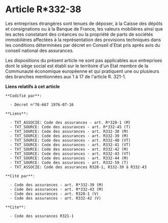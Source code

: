 # Article R*332-38

Les entreprises étrangères sont tenues de déposer, à la Caisse des dépôts et consignations ou à la Banque de France, les
valeurs mobilières ainsi que les actes constatant des créances ou la propriété de parts de sociétés immobilières affectées à
la représentation des provisions techniques dans les conditions déterminées par décret en Conseil d'Etat pris après avis du
conseil national des assurances.

Les dispositions du présent article ne sont pas applicables aux entreprises dont le siège social est établi sur le territoire
d'un Etat membre de la Communauté économique européenne et qui pratiquent une ou plusieurs des branches mentionnées aux 1 à
17 de l'article R. 321-1.

**Liens relatifs à cet article**

	**Codifié par**:

	  - Décret n°76-667 1976-07-16

	**Liens**:

	  - TXT_ASSOCIE: Code des assurances - art. R*328-1 (M)
	  - TXT_SOURCE: Code des assurances - art. R*332-45 (T)
	  - TXT_SOURCE: Code des assurances - art. R332-38 (M)
	  - TXT_SOURCE: Code des assurances - art. R332-39 (M)
	  - TXT_SOURCE: Code des assurances - art. R332-40 (VT)
	  - TXT_SOURCE: Code des assurances - art. R332-41 (VT)
	  - TXT_SOURCE: Code des assurances - art. R332-42 (M)
	  - TXT_SOURCE: Code des assurances - art. R332-43 (VT)
	  - TXT_SOURCE: Code des assurances - art. R332-44 (M)
	  - TXT_SOURCE: Code des assurances - art. R332-59 (T)
	  - TXT_ASSOCIE: Code des assurances R328-1, R332-39 à R332-43

	**Cité par**:

	  - Code des assurances - art. R*332-39 (M)
	  - Code des assurances - art. R*332-43 (M)
	  - Code des assurances - art. R328-1 (V)
	  - Code des assurances - art. R332-42 (V)

	**Cite**:

	  - Code des assurances R321-1
